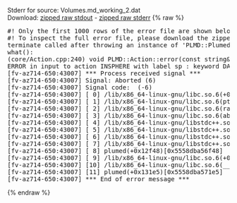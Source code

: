 Stderr for source:  Volumes.md_working_2.dat   
Download: [zipped raw stdout](Volumes.md_working_2.dat.plumed.stdout.txt.zip) - [zipped raw stderr](Volumes.md_working_2.dat.plumed.stderr.txt.zip) 
{% raw %}
<pre>
#! Only the first 1000 rows of the error file are shown below
#! To inspect the full error file, please download the zipped raw stderr file above
terminate called after throwing an instance of 'PLMD::Plumed::ExceptionError'
what():
(core/Action.cpp:240) void PLMD::Action::error(const string&) const
ERROR in input to action INSPHERE with label sp : keyword DATA is compulsory for this action
[fv-az714-650:43007] *** Process received signal ***
[fv-az714-650:43007] Signal: Aborted (6)
[fv-az714-650:43007] Signal code:  (-6)
[fv-az714-650:43007] [ 0] /lib/x86_64-linux-gnu/libc.so.6(+0x42520)[0x7fafc5642520]
[fv-az714-650:43007] [ 1] /lib/x86_64-linux-gnu/libc.so.6(pthread_kill+0x12c)[0x7fafc56969fc]
[fv-az714-650:43007] [ 2] /lib/x86_64-linux-gnu/libc.so.6(raise+0x16)[0x7fafc5642476]
[fv-az714-650:43007] [ 3] /lib/x86_64-linux-gnu/libc.so.6(abort+0xd3)[0x7fafc56287f3]
[fv-az714-650:43007] [ 4] /lib/x86_64-linux-gnu/libstdc++.so.6(+0xa2b9e)[0x7fafc5aa2b9e]
[fv-az714-650:43007] [ 5] /lib/x86_64-linux-gnu/libstdc++.so.6(+0xae20c)[0x7fafc5aae20c]
[fv-az714-650:43007] [ 6] /lib/x86_64-linux-gnu/libstdc++.so.6(+0xae277)[0x7fafc5aae277]
[fv-az714-650:43007] [ 7] /lib/x86_64-linux-gnu/libstdc++.so.6(__cxa_rethrow+0x4b)[0x7fafc5aae52b]
[fv-az714-650:43007] [ 8] plumed(+0x12f48)[0x5558dba56f48]
[fv-az714-650:43007] [ 9] /lib/x86_64-linux-gnu/libc.so.6(+0x29d90)[0x7fafc5629d90]
[fv-az714-650:43007] [10] /lib/x86_64-linux-gnu/libc.so.6(__libc_start_main+0x80)[0x7fafc5629e40]
[fv-az714-650:43007] [11] plumed(+0x131e5)[0x5558dba571e5]
[fv-az714-650:43007] *** End of error message ***
</pre>
{% endraw %}
